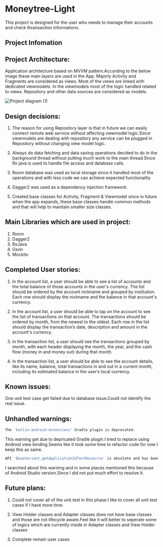 # Moneytree-Light
This project is designed for the user who needs to manage their accounts and check thransaction informations.

## Project Infomation 

 ## Project Architecture:

 Application architecture based on MVVM pattern.According to the below image these main layers are used in the App. Majorly Activity and Fragments are considered as views. Most of the views are linked with dedicated viewmodels. In the viewmodels most of the logic handled related to views.
Repository and other data sources are considered as models.

![Project diagram (1)](https://user-images.githubusercontent.com/9447556/123100179-d67d6d00-d46d-11eb-90af-61dd9610d047.png)

## Design decisions:

1) The reason for using Repository layer is that in future we can easily connect remote web service without affecting viewmodel logic.Since viewmodels are dealing with repository any service can be plugged in Repository without changing view model logic. 

2) Always do data fetching and data saving operations decided to do in the background thread without putting much work to the main thread.Since Rx java is used to handle file access and database calls. 

3) Room database was used as local storage since it handled most of the operations and with less code we can achieve expected functionality

4) Dagger2 was used as a dependency injection framework.

5) Created base classes for Activity, Fragment & Viewmodel since in future when the app expands, these base classes handle common methods and that will help to maintain smaller size classes.

## Main Libraries which are used in project:

1. Room
2. Dagger2
3. RxJava
4. Gson
5. Mockito

## Completed User stories:
1. In the account list, a user should be able to see a list of accounts and the total balance of those accounts in the user's currency. The list should be ordered by the account nickname and grouped by institution. Each row should display the nickname and the balance in that account's currency.

2. In the account list, a user should be able to tap on the account to see the list of transactions on that account. The transactions should be ordered by month, from the newest to the oldest. Each row in the list should display the transaction’s date, description and amount in the account's currency.
3. In the transaction list, a user should see the transactions grouped by month, with each header displaying the month, the year, and the cash flow (money in and money out) during that month.
4. In the transaction list, a user should be able to see the account details, like its name, balance, total transactions in and out in a current month, including its estimated balance in the user’s local currency.

## Known issues:
One unit test case get failed due to database issue.Could not identify the real issue.

## Unhandled warnings:

```sh
The 'kotlin-android-extensions' Gradle plugin is deprecated.
```
This warning get due to depricated Gradle plugin.I tried to replace using Android view binding.Seems like it took some time to refactor 
code for now I keep this as same.

```sh
API 'BaseVariant.getApplicationIdTextResource' is obsolete and has been replaced with 'VariantProperties.applicationId'.
```
I searched about this warning and in some places mentioned this because of Android Studio version.Since I did not put much effort to resolve it.

## Future plans:

1) Could not cover all of the unit test in this phase.I like to cover all unit test cases if I have more time.

2) View Holder classes and Adapter classes does not have base classes and those are not lifecycle aware.Feel like it will better to seperate some of logics
   which are currently inside in Adapter classes and View Holder classes

3) Complete remain user cases
